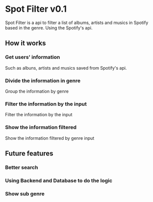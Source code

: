 # Spot Filter v0.1

Spot Filter is a api to filter a list of albums, artists and musics in Spotify based in the genre.
Using the Spotify's api.

## How it works

### Get users' information

Such as albuns, artists and musics saved from Spotify's api.

### Divide the information in genre

Group the information by genre

### Filter the information by the input

Filter the information by the input

### Show the information filtered

Show the information filtered by genre input

## Future features

### Better search
### Using Backend and Database to do the logic
### Show sub genre